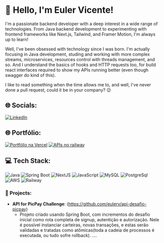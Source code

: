 
# 👋 Hello, I'm Euler Vicente!
I'm a passionate backend developer with a deep interest in a wide range of technologies. From Java backend development to experimenting with frontend frameworks like Next.js, Tailwind, and Framer Motion, I'm always up  to learn!

Well, I've been obsessed with technology since I was born. I'm actually focusing in Java development, studing and working with more complex streams, microservices, resources control with threads management, and so. And I understand the basics of hooks and HTTP requests too, for build react interfaces required to show my APIs running better (even though swagger do kind of this).

I like to read something when the time allows me to, and well, I've never done a pull request, could it be in your company? 😉

## 🌐 Socials:
[![LinkedIn](https://img.shields.io/badge/LinkedIn-0077B5?style=for-the-badge&logo=linkedin&logoColor=white)](https://www.linkedin.com/in/vicenteeuler/)

## 🌐 Portfólio:
[![Portfólio na Vercel](https://img.shields.io/badge/Vercel-000000?style=for-the-badge&logo=vercel&logoColor=white)](https://www.google.com/portfolio)
[![APIs no railway](https://img.shields.io/badge/Railway-131415?style=for-the-badge&logo=railway&logoColor=white)](https://www.google.com/portfolio)

## 💻 Tech Stack:

![Java](https://img.shields.io/badge/java-%23ED8B00.svg?style=for-the-badge&logo=java&logoColor=white) 
![Spring Boot](https://img.shields.io/badge/Spring%20Boot-6DB33F?style=for-the-badge&logo=spring-boot&logoColor=white)
![NextJS](https://img.shields.io/badge/next%20js-000000?style=for-the-badge&logo=nextdotjs&logoColor=white)
![JavaScript](https://img.shields.io/badge/javascript-%23323330.svg?style=for-the-badge&logo=javascript&logoColor=%23F7DF1E)
![MySQL](https://img.shields.io/badge/mysql-%2300f.svg?style=for-the-badge&logo=mysql&logoColor=white) 
![PostgreSql](https://img.shields.io/badge/PostgreSQL-316192?style=for-the-badge&logo=postgresql&logoColor=white)
![AWS](https://img.shields.io/badge/AWS-%23FF9900.svg?style=for-the-badge&logo=amazon-aws&logoColor=white)
![Railway](https://img.shields.io/badge/Railway-131415?style=for-the-badge&logo=railway&logoColor=white)

### 🚀 Projects:
- **API for PicPay Challenge**: (https://github.com/eulerv/api-desafio-picpay)
  - Projeto criado usando Spring Boot, com incrementos do desafio inicial como rota completa de signup, autentição e autorização. Nele é possível instanciar carteiras, novas transações, e estas serão validadas e tratadas como atômicas(toda a cadeia de processos é executada, ou tudo sofre rollback). 
....
